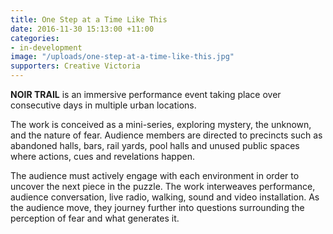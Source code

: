 ```yaml
---
title: One Step at a Time Like This
date: 2016-11-30 15:13:00 +11:00
categories:
- in-development
image: "/uploads/one-step-at-a-time-like-this.jpg"
supporters: Creative Victoria
---
```


**NOIR TRAIL** is an immersive performance event taking place over consecutive days in multiple urban locations.

The work is conceived as a mini-series, exploring mystery, the unknown, and the nature of fear. Audience members are directed to precincts such as abandoned halls, bars, rail yards, pool halls and unused public spaces where actions, cues and revelations happen. 

The audience must actively engage with each environment in order to uncover the next piece in the puzzle. The work interweaves performance, audience conversation, live radio, walking, sound and video installation. As the audience move, they journey further into questions surrounding the perception of fear and what generates it. 
